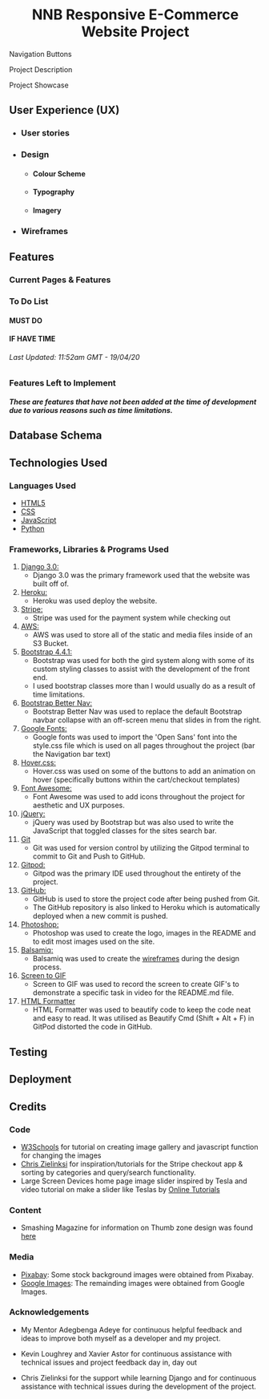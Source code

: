 
<h1 align="center">NNB Responsive E-Commerce Website Project</h1>

Navigation Buttons

Project Description

Project Showcase

## User Experience (UX)

- ### User stories

- ### Design
    - #### Colour Scheme

    - #### Typography

    - #### Imagery

* ### Wireframes

## Features

### Current Pages & Features

### To Do List
#### MUST DO

#### IF HAVE TIME

###### Last Updated: 11:52am GMT - 19/04/20 

### Features Left to Implement
##### These are features that have not been added at the time of development due to various reasons such as time limitations.

## Database Schema

## Technologies Used

### Languages Used

- [HTML5](https://en.wikipedia.org/wiki/HTML5)
- [CSS](https://en.wikipedia.org/wiki/Cascading_Style_Sheets)
- [JavaScript](https://en.wikipedia.org/wiki/JavaScript)
- [Python](https://www.python.org/)

### Frameworks, Libraries & Programs Used
1. [Django 3.0:](https://www.djangoproject.com/)
    - Django 3.0 was the primary framework used that the website was built off of.
1. [Heroku:](https://www.heroku.com/home)
    - Heroku was used deploy the website.
1. [Stripe:](https://stripe.com/)
    - Stripe was used for the payment system while checking out
1. [AWS:](https://aws.amazon.com/)
    - AWS was used to store all of the static and media files inside of an S3 Bucket.
1. [Bootstrap 4.4.1:](https://getbootstrap.com/docs/4.4/getting-started/introduction/) 
    - Bootstrap was used for both the gird system along with some of its custom styling classes to assist with the development of the front end. 
    - I used bootstrap classes more than I would usually do as a result of time limitations.
1. [Bootstrap Better Nav:](https://github.com/bootstrapstudio/bootstrap-better-nav)
    - Bootstrap Better Nav was used to replace the default Bootstrap navbar collapse with an off-screen menu that slides in from the right.
1. [Google Fonts:](https://fonts.google.com/)
    - Google fonts was used to import the 'Open Sans' font into the style.css file which is used on all pages throughout the project (bar the Navigation bar text)
1. [Hover.css:](https://ianlunn.github.io/Hover/)
    - Hover.css was used on some of the buttons to add an animation on hover (specifically buttons within the cart/checkout templates)
1. [Font Awesome:](https://fontawesome.com/)
    - Font Awesome was used to add icons throughout the project for aesthetic and UX purposes.
1. [jQuery:](https://jquery.com/)
    - jQuery was used by Bootstrap but was also used to write the JavaScript that toggled classes for the sites search bar.
1. [Git](https://git-scm.com/)
    - Git was used for version control by utilizing the Gitpod terminal to commit to Git and Push to GitHub.
1. [Gitpod:](https://www.gitpod.io/)
    - Gitpod was the primary IDE used throughout the entirety of the project. 
1. [GitHub:](https://github.com/)
    - GitHub is used to store the project code after being pushed from Git.
    - The GitHub repository is also linked to Heroku which is automatically deployed when a new commit is pushed.
1. [Photoshop:](https://www.adobe.com/ie/products/photoshop.html)
    - Photoshop was used to create the logo, images in the README and to edit most images used on the site.
1. [Balsamiq:](https://balsamiq.com/)
    - Balsamiq was used to create the [wireframes](https://github.com/LouieOHagan/NNB-E-Commerce-Website#wireframes) during the design process. 
1. [Screen to GIF](https://www.screentogif.com/)
    - Screen to GIF was used to record the screen to create GIF's to demonstrate a specific task in video for the README.md file.
1. [HTML Formatter](https://htmlformatter.com/)
    - HTML Formatter was used to beautify code to keep the code neat and easy to read. It was utilised as Beautify Cmd (Shift + Alt + F) in GitPod distorted the code in GitHub.

## Testing

## Deployment

## Credits

### Code
- [W3Schools](https://www.w3schools.com/howto/howto_js_tab_img_gallery.asp) for tutorial on creating image gallery and javascript function for changing the images 
- [Chris Zielinksi](https://github.com/ckz8780) for inspiration/tutorials for the Stripe checkout app & sorting by categories and query/search functionality.
- Large Screen Devices home page image slider inspired by Tesla and video tutorial on make a slider like Teslas by [Online Tutorials](https://www.youtube.com/watch?v=Rn5HeWbFNOc&list=PLo8KGgXM7VLl3nZLjnDfBchtWEWkuX3Uz&index=28&t=0s) 

### Content
- Smashing Magazine for information on Thumb zone design was found [here](https://www.smashingmagazine.com/2016/09/the-thumb-zone-designing-for-mobile-users/)

### Media
- [Pixabay](https://pixabay.com/): Some stock background images were obtained from Pixabay.
- [Google Images](https://www.google.com/imghp?hl=en): The remainding images were obtained from Google Images.

### Acknowledgements
- My Mentor Adegbenga Adeye for continuous helpful feedback and ideas to improve both myself as a developer and my project.

- Kevin Loughrey and Xavier Astor for continuous assistance with technical issues and project feedback day in, day out 

- Chris Zielinksi for the support while learning Django and for continuous assistance with technical issues during the development of the project.